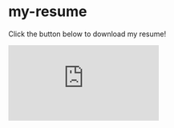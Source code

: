 # my-resume

Click the button below to download my resume! 

[![Latest release](https://badgen.net/github/release/Naereen/Strapdown.js)](https://github.com/Penca53/my-resume/releases/latest/download/Mirco_Mazzoni_Resume.pdf)
